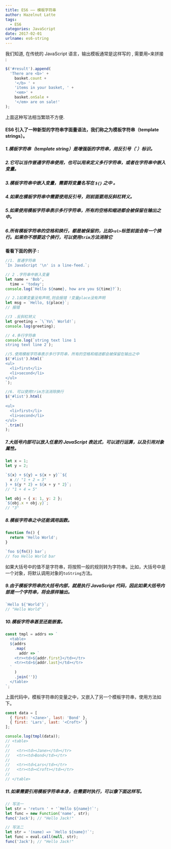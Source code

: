 ```yaml
---
title: ES6 —— 模板字符串
author: Hazelnut Latte
tags:
  - ES6
categories: JavaScript
date: 2017-02-01
urlname: es6-string
---
```


<!-- ## ES6 —— 模板字符串 -->

我们知道, 在传统的 JavaScript 语言，输出模板通常是这样写的 , 需要用`+`来拼接 :

```javascript
$('#result').append(
  'There are <b>' +
    basket.count +
    '</b> ' +
    'items in your basket, ' +
    '<em>' +
    basket.onSale +
    '</em> are on sale!'
);
```

上面这种写法相当繁琐不方便.

<!-- more -->

#### ES6 引入了一种新型的字符串字面量语法，我们称之为模板字符串（template strings）。

##### 1.模板字符串（template string）是增强版的字符串，用反引号（`）标识。

##### 2.它可以当作普通字符串使用，也可以用来定义多行字符串，或者在字符串中嵌入变量。

##### 3.模板字符串中嵌入变量，需要将变量名写在 `${}` 之中 。

##### 4.如果在模板字符串中需要使用反引号，则前面要用反斜杠转义。

##### 5.如果使用模板字符串表示多行字符串，所有的空格和缩进都会被保留在输出之中。

##### 6.所有模板字符串的空格和换行，都是被保留的，比如`<ul>`标签前面会有一个换行。如果你不想要这个换行，可以使用`trim`方法消除它

**看看下面的例子 :**

```javascript
//1. 普通字符串
`In JavaScript '\n' is a line-feed.`;

// 2 .字符串中嵌入变量
let name = 'Bob',
  time = 'today';
console.log(`Hello ${name}, how are you ${time}?`);

// 2.1如果变量没有声明,则会报错 !变量place没有声明
let msg = `Hello, ${place}`;
// 报错

//3 .反斜杠转义
let greeting = `\`Yo\` World!`;
console.log(greeting);

// 4.多行字符串
console.log(`string text line 1
string text line 2`);

//5.使用模板字符串表示多行字符串，所有的空格和缩进都会被保留在输出之中
$('#list').html(`
<ul>
  <li>first</li>
  <li>second</li>
</ul>
`);

//6. 可以使用trim方法消除换行
$('#list').html(
  `
<ul>
  <li>first</li>
  <li>second</li>
</ul>
`.trim()
);
```

##### 7.大括号内部可以放入任意的 JavaScript 表达式，可以进行运算，以及引用对象属性。

```javascript
let x = 1;
let y = 2;

`${x} + ${y} = ${x + y}``${
  x // "1 + 2 = 3"
} + ${y * 2} = ${x + y * 2}`;
// "1 + 4 = 5"

let obj = { x: 1, y: 2 };
`${obj.x + obj.y}`;
// "3"
```

##### 8.模板字符串之中还能调用函数。

```javascript
function fn() {
  return 'Hello World';
}

`foo ${fn()} bar`;
// foo Hello World bar
```

如果大括号中的值不是字符串，将按照一般的规则转为字符串。比如，大括号中是一个对象，将默认调用对象的`toString`方法。

##### 9.由于模板字符串的大括号内部，就是执行 JavaScript 代码，因此如果大括号内部是一个字符串，将会原样输出。

```javascript
`Hello ${'World'}`;
// "Hello World"
```

##### 10.模板字符串甚至还能嵌套。

```javascript
const tmpl = addrs => `
  <table>
  ${addrs
    .map(
      addr => `
    <tr><td>${addr.first}</td></tr>
    <tr><td>${addr.last}</td></tr>
  `
    )
    .join('')}
  </table>
`;
```

上面代码中，模板字符串的变量之中，又嵌入了另一个模板字符串，使用方法如下。

```javascript
const data = [
  { first: '<Jane>', last: 'Bond' },
  { first: 'Lars', last: '<Croft>' }
];

console.log(tmpl(data));
// <table>
//
//   <tr><td><Jane></td></tr>
//   <tr><td>Bond</td></tr>
//
//   <tr><td>Lars</td></tr>
//   <tr><td><Croft></td></tr>
//
// </table>
```

##### 11.如果需要引用模板字符串本身，在需要时执行，可以像下面这样写。

```javascript
// 写法一
let str = 'return ' + '`Hello ${name}!`';
let func = new Function('name', str);
func('Jack'); // "Hello Jack!"

// 写法二
let str = '(name) => `Hello ${name}!`';
let func = eval.call(null, str);
func('Jack'); // "Hello Jack!"
```
